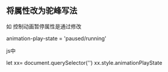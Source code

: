 将属性改为驼峰写法
----------

如 控制动画暂停属性是通过修改

animation-play-state = 'paused/running'

js中

  let xx= document.querySelector('')
  xx.style.animationPlayState
